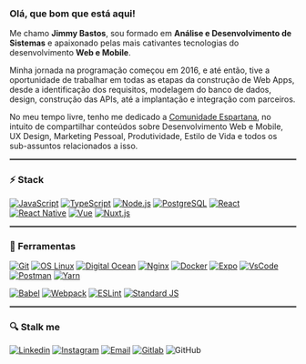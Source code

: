 ### Olá, que bom que está aqui!
Me chamo **Jimmy Bastos**, sou formado em **Análise e Desenvolvimento de Sistemas** e apaixonado pelas mais cativantes tecnologias do desenvolvimento **Web e Mobile**.

Minha jornada na programação começou em 2016, e até então, tive a oportunidade de trabalhar em todas as etapas da construção de Web Apps, desde a identificação dos requisitos, modelagem do banco de dados, design, construção das APIs, até a  implantação e integração com parceiros.

No meu tempo livre, tenho me dedicado a [Comunidade Espartana](https://spartandev.com.br), no intuito de compartilhar conteúdos sobre Desenvolvimento Web e Mobile, UX Design,  Marketing Pessoal, Produtividade, Estilo de Vida e todos os sub-assuntos relacionados a isso.

<hr style="border: 1px solid gray"> </hr>

### :zap: Stack
[![JavaScript](https://img.shields.io/badge/-JavaScript-000?logo=JavaScript&link=https://www.ecma-international.org/)](https://www.ecma-international.org/)
[![TypeScript](https://img.shields.io/badge/-TypeScript-007ACC?logo=TypeScript&logoColor=white&link=https://www.typescriptlang.org/)](https://www.typescriptlang.org/)
[![Node.js](https://img.shields.io/badge/-Node.js-339933?logo=Node.js&logoColor=white&link=https://nodejs.org)](https://nodejs.org)
[![PostgreSQL](https://img.shields.io/badge/-PostgreSQL-336791?logo=PostgreSQL&logoColor=white&link=https://www.postgresql.org/)](https://www.postgresql.org/)
[![React](https://img.shields.io/badge/-React-61DAFB?logo=React&logoColor=white&link=https://reactjs.org/)](https://reactjs.org/)
[![React Native](https://img.shields.io/badge/-React_Native-4B8BF5?logo=Android&logoColor=white&link=https://reactnative.dev/)](https://reactnative.dev/)
[![Vue](https://img.shields.io/badge/-Vue.js-4FC08D?logo=Vue.js&logoColor=white&link=https://vuejs.org/)](https://vuejs.org/)
[![Nuxt.js](https://img.shields.io/badge/-Nuxt.js-00C58E?logo=Nuxt.js&logoColor=white&link=https://nuxtjs.org/)](https://nuxtjs.org/)

<hr style="border: 1px solid gray"> </hr>

### :wrench: Ferramentas
[![Git](https://img.shields.io/badge/-Git-f1361f?logo=Git&logoColor=white&link=https://git-scm.com/)](https://git-scm.com/)
[![OS Linux](https://img.shields.io/badge/-OS_Linux-ffa62a?logo=Linux&logoColor=white&link=https://getfedora.org/)](https://getfedora.org/)
[![Digital Ocean](https://img.shields.io/badge/-Digital_Ocean-4557f8?logo=DigitalOcean&logoColor=white&link=https://www.digitalocean.com/)](https://www.digitalocean.com/)
[![Nginx](https://img.shields.io/badge/-Nginx-269539?logo=Nginx&logoColor=white&link=https://www.nginx.com/)](https://www.nginx.com/)
[![Docker](https://img.shields.io/badge/-Docker-2b7dde?logo=Docker&logoColor=white&link=https://www.docker.com/)](https://www.docker.com/)
[![Expo](https://img.shields.io/badge/-Expo-05001f?logo=Expo&logoColor=white&link=https://expo.io/)](https://expo.io/)
[![VsCode](https://img.shields.io/badge/-VSCode-397ef8?logo=visual-studio-code&Color=white&link=https://code.visualstudio.com/)](https://code.visualstudio.com/)
[![Postman](https://img.shields.io/badge/-Postman-FF6C37?logo=Postman&logoColor=white&Color=white&link=https://www.postman.com/)](https://www.postman.com/)
[![Yarn](https://img.shields.io/badge/-Yarn-141631?logo=yarn&Color=white&link=https://yarnpkg.com/)](https://yarnpkg.com/)

[![Babel](https://img.shields.io/badge/-Babel-000?logo=babel&Color=white&link=https://babeljs.io/)](https://babeljs.io/)
[![Webpack](https://img.shields.io/badge/-Webpack-3066bc?logo=webpack&Color=white&link=https://webpack.js.org/)](https://webpack.js.org/)
[![ESLint](https://img.shields.io/badge/-ESLint-5900ce?logo=eslint&Color=white&link=https://eslint.org/)](https://eslint.org/)
[![Standard JS](https://img.shields.io/badge/-Standard-000?logo=JavaScript&Color=white&link=https://standardjs.com/)](https://standardjs.com/)

<hr style="border: 1px solid gray"> </hr>

### :mag: Stalk me

[![Linkedin](https://img.shields.io/badge/-LinkedIn-blue?logo=Linkedin&logoColor=white&link=https://www.linkedin.com/in/jimmybastos/)](https://www.linkedin.com/in/jimmybastos/)
[![Instagram](https://img.shields.io/badge/-Instagram-000?logo=Instagram&logoColor=white&link=https://www.instagram.com/spartan.dev/)](https://www.instagram.com/spartan.dev/)
[![Email](https://img.shields.io/badge/-Email-de4343?logo=Gmail&logoColor=white&link=mailto:jimmy@spartandev.com.br)](mailto:jimmy@spartandev.com.br)
[![Gitlab](https://img.shields.io/badge/-Gitlab-2e2e2e?logo=Gitlab&logoColor=white&link=https://gitlab.com/jimmybastos)](https://gitlab.com/jimmybastos)
![GitHub](https://img.shields.io/github/followers/JimmyBastos?label=Seguir&style=social&logo=github)

<!-- 
### Projetos
<hr style="border: 1px solid gray"> </hr>

### :mortar_board: Formação
#### Instituto Federal de Educação, Ciência e Tecnologia da Bahia - *IFBA*
_Análise e Desenvolvimento de Sistemas | Mar. de 2015 a Jun. de 2019_   
Análise, projeto, documentação, especificação de requisitos, testes, implementação, implantação e manutenção de sistemas computacionais.

<hr style="border: 1px solid gray"> </hr>
### Cursos

### :pushpin: Interesses
- Machine Learning
- Design Patterns
- Open Source
- Finances
- Marketing
-->
